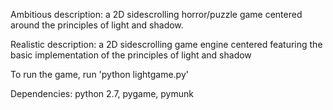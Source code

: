 Ambitious description: a 2D sidescrolling horror/puzzle game centered around the principles of light and shadow.

Realistic description: a 2D sidescrolling game engine centered featuring the basic implementation of the principles of light and shadow

To run the game, run 'python lightgame.py'

Dependencies: python 2.7, pygame, pymunk